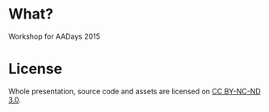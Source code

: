 # What?

Workshop for AADays 2015

# License

Whole presentation, source code and assets are licensed on [CC BY-NC-ND 3.0](http://creativecommons.org/licenses/by-nc-nd/3.0/).
